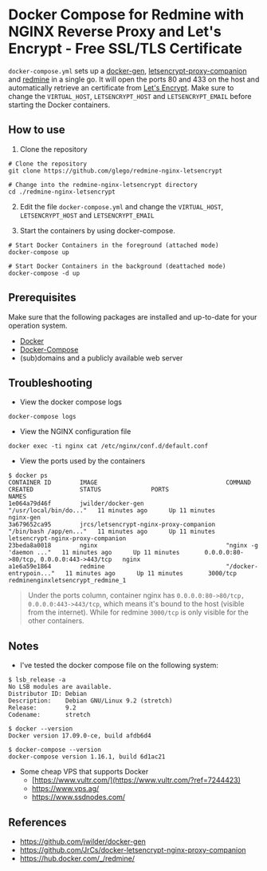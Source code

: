 # Docker Compose for Redmine with NGINX Reverse Proxy and Let's Encrypt - Free SSL/TLS Certificate

`docker-compose.yml` sets up a [docker-gen][docker-gen-github], [letsencrypt-proxy-companion][docker-letsencrypt-github] and [redmine][redmine-dockerhub] in a single go. It will open the ports 80 and 433 on the host and automatically retrieve an certificate from [Let's Encrypt][letsencrypt]. Make sure to change the `VIRTUAL_HOST`, `LETSENCRYPT_HOST` and `LETSENCRYPT_EMAIL` before starting the Docker containers.

## How to use

1. Clone the repository

```shell
# Clone the repository
git clone https://github.com/glego/redmine-nginx-letsencrypt

# Change into the redmine-nginx-letsencrypt directory
cd ./redmine-nginx-letsencrypt
```

2. Edit the file `docker-compose.yml` and change the `VIRTUAL_HOST`, `LETSENCRYPT_HOST` and `LETSENCRYPT_EMAIL`

3. Start the containers by using docker-compose.

```shell
# Start Docker Containers in the foreground (attached mode)
docker-compose up

# Start Docker Containers in the background (deattached mode)
docker-compose -d up
```

## Prerequisites

Make sure that the following packages are installed and up-to-date for your operation system.

- [Docker][docker-installation]
- [Docker-Compose][docker-compose]
- (sub)domains and a publicly available web server

## Troubleshooting

- View the docker compose logs

```shell
docker-compose logs
```

- View the NGINX configuration file

```shell
docker exec -ti nginx cat /etc/nginx/conf.d/default.conf
```

- View the ports used by the containers

```
$ docker ps
CONTAINER ID        IMAGE                                    COMMAND                  CREATED             STATUS              PORTS                                      NAMES
1e064a79d46f        jwilder/docker-gen                       "/usr/local/bin/do..."   11 minutes ago      Up 11 minutes                                                  nginx-gen
3a679652ca95        jrcs/letsencrypt-nginx-proxy-companion   "/bin/bash /app/en..."   11 minutes ago      Up 11 minutes                                                  letsencrypt-nginx-proxy-companion
23beda8a0018        nginx                                    "nginx -g 'daemon ..."   11 minutes ago      Up 11 minutes       0.0.0.0:80->80/tcp, 0.0.0.0:443->443/tcp   nginx
a1e6a59e1864        redmine                                  "/docker-entrypoin..."   11 minutes ago      Up 11 minutes       3000/tcp                                   redminenginxletsencrypt_redmine_1
```

> Under the ports column, container nginx has `0.0.0.0:80->80/tcp, 0.0.0.0:443->443/tcp`, which means it's bound to the host (visible from the internet). While for redmine `3000/tcp` is only visible for the other containers.

## Notes

- I've tested the docker compose file on the following system:

```shell
$ lsb_release -a
No LSB modules are available.
Distributor ID: Debian
Description:    Debian GNU/Linux 9.2 (stretch)
Release:        9.2
Codename:       stretch

$ docker --version
Docker version 17.09.0-ce, build afdb6d4

$ docker-compose --version
docker-compose version 1.16.1, build 6d1ac21
```

- Some cheap VPS that supports Docker
  - [https://www.vultr.com/](https://www.vultr.com/?ref=7244423)
  - https://www.vps.ag/
  - https://www.ssdnodes.com/


## References

* https://github.com/jwilder/docker-gen
* https://github.com/JrCs/docker-letsencrypt-nginx-proxy-companion
* https://hub.docker.com/_/redmine/

[docker-gen-github]:https://github.com/jwilder/docker-gen
[docker-letsencrypt-github]:https://github.com/JrCs/docker-letsencrypt-nginx-proxy-companion
[redmine-dockerhub]:https://hub.docker.com/_/redmine/
[letsencrypt]:https://letsencrypt.org/
[docker-installation]:https://docs.docker.com/engine/installation/
[docker-compose]:https://docs.docker.com/compose/install/
